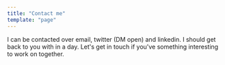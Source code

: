 ```yaml
---
title: "Contact me"
template: "page"
---
```


I can be contacted over email, twitter (DM open) and linkedin. I should get back to you with in a day.
Let's get in touch if you've something interesting to work on together.